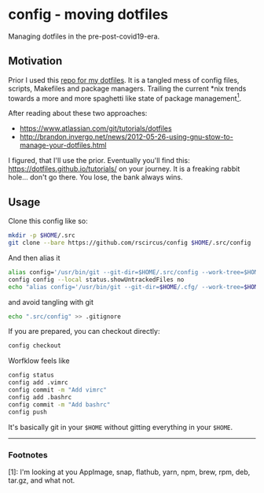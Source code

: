 # config - moving dotfiles

Managing dotfiles in the pre-post-covid19-era.

## Motivation

Prior I used this [repo for my dotfiles](https://github.com/rscircus/dotfiles). It is a tangled mess of config files, scripts, Makefiles and package managers. Trailing the current \*nix trends towards a more and more spaghetti like state of package management[<sup id="fn1">1</sup>](#fn1).

After reading about these two approaches:

- https://www.atlassian.com/git/tutorials/dotfiles
- http://brandon.invergo.net/news/2012-05-26-using-gnu-stow-to-manage-your-dotfiles.html

I figured, that I'll use the prior. Eventually you'll find this: https://dotfiles.github.io/tutorials/ on your journey. It is a freaking rabbit hole... don't go there. You lose, the bank always wins.

## Usage

Clone this config like so:

```bash
mkdir -p $HOME/.src
git clone --bare https://github.com/rscircus/config $HOME/.src/config
```
And then alias it

```bash
alias config='/usr/bin/git --git-dir=$HOME/.src/config --work-tree=$HOME'
config config --local status.showUntrackedFiles no
echo "alias config='/usr/bin/git --git-dir=$HOME/.cfg/ --work-tree=$HOME'" >> $HOME/.bashrc
```

and avoid tangling with git

```bash
echo ".src/config" >> .gitignore
```

If you are prepared, you can checkout directly:

```bash
config checkout
```

Worfklow feels like

```bash
config status
config add .vimrc
config commit -m "Add vimrc"
config add .bashrc
config commit -m "Add bashrc"
config push
```

It's basically git in your `$HOME` without gitting everything in your `$HOME`.

* * *

### Footnotes

[<a name="fn1">1</a>]: I'm looking at you AppImage, snap, flathub, yarn, npm, brew, rpm, deb, tar.gz, and what not.
